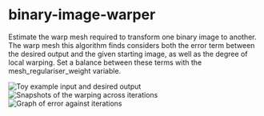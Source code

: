 # binary-image-warper
Estimate the warp mesh required to transform one binary image to another.
The warp mesh this algorithm finds considers both the error term between the desired output and the given starting image, as well as the degree of local warping. Set a balance between these terms with the mesh_regulariser_weight variable.

![Toy example input and desired output](https://github.com/jkvt2/binary-image-warper/figures/toy_example.png)
![Snapshots of the warping across iterations](https://github.com/jkvt2/binary-image-warper/figures/progress.png)
![Graph of error against iterations](https://github.com/jkvt2/binary-image-warper/figures/error_over_iterations.png)

